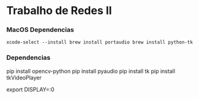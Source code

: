 # Trabalho de Redes II


### MacOS Dependencias
`
xcode-select --install
brew install portaudio
brew install python-tk
`

### Dependencias 
pip install opencv-python
pip install pyaudio
pip install tk
pip install tkVideoPlayer

export DISPLAY=:0